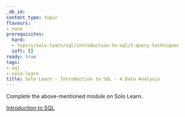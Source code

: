 ```yaml
---
_db_id: 
content_type: topic
flavours:
- none
prerequisites:
  hard:
  - topics/solo-learn/sql/introduction-to-sql/3-query-techniques
  soft: []
ready: true
tags:
- sql
- solo-learn
title: Solo Learn - Introduction to SQL - 4 Data Analysis
---
```


Complete the above-mentioned module on Solo Learn.

[Introduction to SQL](https://www.sololearn.com/en/learn/courses/sql-introduction)